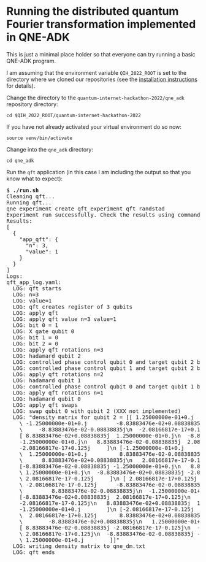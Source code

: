 # Running the distributed quantum Fourier transformation implemented in QNE-ADK

This is just a minimal place holder so that everyone can try running a basic QNE-ADK program.

I am assuming that the environment variable `QIH_2022_ROOT` is set to the 
directory where we cloned our repositories (see the
[installation instructions](docs/installation.md)
for details).

Change the directory to the `quantum-internet-hackathon-2022/qne_adk` repository directory:

```
cd $QIH_2022_ROOT/quantum-internet-hackathon-2022
```

If you have not already activated your virtual environment do so now:

```
source venv/bin/activate
```

Change into the `qne_adk` directory:

```
cd qne_adk
```

Run the `qft` application (in this case I am including the output so that you know what to expect):

<pre>
$ <b>./run.sh</b>
Cleaning qft...
Running qft...
qne experiment create qft_experiment qft randstad
Experiment run successfully. Check the results using command 'experiment results'
Results:
[
  {
    "app_qft": {
      "n": 3,
      "value": 1
    }
  }
]
Logs:
qft_app_log.yaml:
  LOG: qft starts
  LOG: n=3
  LOG: value=1
  LOG: qft creates register of 3 qubits
  LOG: apply qft
  LOG: apply qft value n=3 value=1
  LOG: bit 0 = 1
  LOG: X gate qubit 0
  LOG: bit 1 = 0
  LOG: bit 2 = 0
  LOG: apply qft rotations n=3
  LOG: hadamard qubit 2
  LOG: controlled phase control qubit 0 and target qubit 2 by angle pi/4
  LOG: controlled phase control qubit 1 and target qubit 2 by angle pi/2
  LOG: apply qft rotations n=2
  LOG: hadamard qubit 1
  LOG: controlled phase control qubit 0 and target qubit 1 by angle pi/2
  LOG: apply qft rotations n=1
  LOG: hadamard qubit 0
  LOG: apply qft swaps
  LOG: swap qubit 0 with qubit 2 (XXX not implemented)
  LOG: "density matrix for qubit 2 = [[ 1.25000000e-01+0.j          8.83883476e-02-0.08838835j\n
    \ -1.25000000e-01+0.j         -8.83883476e-02+0.08838835j\n   2.08166817e-17-0.125j
    \     -8.83883476e-02-0.08838835j\n  -2.08166817e-17+0.125j       8.83883476e-02+0.08838835j]\n
    [ 8.83883476e-02+0.08838835j  1.25000000e-01+0.j\n  -8.83883476e-02-0.08838835j
    -1.25000000e-01+0.j\n   8.83883476e-02-0.08838835j  2.08166817e-17-0.125j\n  -8.83883476e-02+0.08838835j
    -2.08166817e-17+0.125j     ]\n [-1.25000000e-01+0.j         -8.83883476e-02+0.08838835j\n
    \  1.25000000e-01+0.j          8.83883476e-02-0.08838835j\n  -2.08166817e-17+0.125j
    \      8.83883476e-02+0.08838835j\n   2.08166817e-17-0.125j      -8.83883476e-02-0.08838835j]\n
    [-8.83883476e-02-0.08838835j -1.25000000e-01+0.j\n   8.83883476e-02+0.08838835j
    \ 1.25000000e-01+0.j\n  -8.83883476e-02+0.08838835j -2.08166817e-17+0.125j\n   8.83883476e-02-0.08838835j
    \ 2.08166817e-17-0.125j     ]\n [ 2.08166817e-17+0.125j       8.83883476e-02+0.08838835j\n
    \ -2.08166817e-17-0.125j      -8.83883476e-02-0.08838835j\n   1.25000000e-01+0.j
    \         8.83883476e-02-0.08838835j\n  -1.25000000e-01+0.j         -8.83883476e-02+0.08838835j]\n
    [-8.83883476e-02+0.08838835j  2.08166817e-17+0.125j\n   8.83883476e-02-0.08838835j
    -2.08166817e-17-0.125j\n   8.83883476e-02+0.08838835j  1.25000000e-01+0.j\n  -8.83883476e-02-0.08838835j
    -1.25000000e-01+0.j        ]\n [-2.08166817e-17-0.125j      -8.83883476e-02-0.08838835j\n
    \  2.08166817e-17+0.125j       8.83883476e-02+0.08838835j\n  -1.25000000e-01+0.j
    \        -8.83883476e-02+0.08838835j\n   1.25000000e-01+0.j          8.83883476e-02-0.08838835j]\n
    [ 8.83883476e-02-0.08838835j -2.08166817e-17-0.125j\n  -8.83883476e-02+0.08838835j
    \ 2.08166817e-17+0.125j\n  -8.83883476e-02-0.08838835j -1.25000000e-01+0.j\n   8.83883476e-02+0.08838835j
    \ 1.25000000e-01+0.j        ]]"
  LOG: writing density matrix to qne_dm.txt
  LOG: qft ends
</pre>